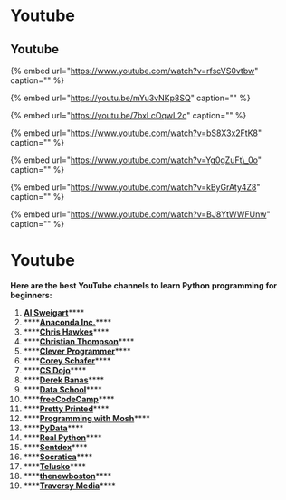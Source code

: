 # Youtube

## Youtube

{% embed url="https://www.youtube.com/watch?v=rfscVS0vtbw" caption="" %}

{% embed url="https://youtu.be/mYu3vNKp8SQ" caption="" %}

{% embed url="https://youtu.be/7bxLcOqwL2c" caption="" %}

{% embed url="https://www.youtube.com/watch?v=bS8X3x2FtK8" caption="" %}

{% embed url="https://www.youtube.com/watch?v=Yg0gZuFt\_0o" caption="" %}

{% embed url="https://www.youtube.com/watch?v=kByGrAty4Z8" caption="" %}

{% embed url="https://www.youtube.com/watch?v=BJ8YtWWFUnw" caption="" %}


# Youtube

**Here are the best YouTube channels to learn Python programming for beginners:**

1. [**Al Sweigart**](https://mikkegoes.com/youtube-channels-learn-python/#al-sweigart)\*\*\*\*
2. \*\*\*\*[**Anaconda Inc.**](https://mikkegoes.com/youtube-channels-learn-python/#anaconda)\*\*\*\*
3. \*\*\*\*[**Chris Hawkes**](https://mikkegoes.com/youtube-channels-learn-python/#chris-hawkes)\*\*\*\*
4. \*\*\*\*[**Christian Thompson**](https://mikkegoes.com/youtube-channels-learn-python/#christian-thompson)\*\*\*\*
5. \*\*\*\*[**Clever Programmer**](https://mikkegoes.com/youtube-channels-learn-python/#clever-programmer)\*\*\*\*
6. \*\*\*\*[**Corey Schafer**](https://mikkegoes.com/youtube-channels-learn-python/#corey-schafer)\*\*\*\*
7. \*\*\*\*[**CS Dojo**](https://mikkegoes.com/youtube-channels-learn-python/#cs-dojo)\*\*\*\*
8. \*\*\*\*[**Derek Banas**](https://mikkegoes.com/youtube-channels-learn-python/#derek-banas)\*\*\*\*
9. \*\*\*\*[**Data School**](https://mikkegoes.com/youtube-channels-learn-python/#data-school)\*\*\*\*
10. \*\*\*\*[**freeCodeCamp**](https://mikkegoes.com/youtube-channels-learn-python/#freecodecamp)\*\*\*\*
11. \*\*\*\*[**Pretty Printed**](https://mikkegoes.com/youtube-channels-learn-python/#pretty-printed)\*\*\*\*
12. \*\*\*\*[**Programming with Mosh**](https://mikkegoes.com/youtube-channels-learn-python/#programming-with-mosh)\*\*\*\*
13. \*\*\*\*[**PyData**](https://mikkegoes.com/youtube-channels-learn-python/#pydata)\*\*\*\*
14. \*\*\*\*[**Real Python**](https://mikkegoes.com/youtube-channels-learn-python/#real-python)\*\*\*\*
15. \*\*\*\*[**Sentdex**](https://mikkegoes.com/youtube-channels-learn-python/#sentdex)\*\*\*\*
16. \*\*\*\*[**Socratica**](https://mikkegoes.com/youtube-channels-learn-python/#socratica)\*\*\*\*
17. \*\*\*\*[**Telusko**](https://mikkegoes.com/youtube-channels-learn-python/#telusko)\*\*\*\*
18. \*\*\*\*[**thenewboston**](https://mikkegoes.com/youtube-channels-learn-python/#thenewboston)\*\*\*\*
19. \*\*\*\*[**Traversy Media**](https://mikkegoes.com/youtube-channels-learn-python/#traversy-media)\*\*\*\*

